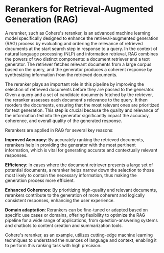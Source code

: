 # Rerankers for Retrieval-Augmented Generation (RAG)

A reranker, such as Cohere's reranker, is an advanced machine learning model specifically designed to enhance the retrieval-augmented generation (RAG) process by evaluating and ordering the relevance of retrieved documents at the start search step in response to a query. In the context of natural language processing (NLP) and information retrieval, RAG combines the powers of two distinct components: a document retriever and a text generator. The retriever fetches relevant documents from a large corpus based on the query, and the generator produces a coherent response by synthesizing information from the retrieved documents.

The reranker plays an important role in this pipeline by improving the selection of retrieved documents before they are passed to the generator. Given a query and a set of candidate documents fetched by the retriever, the reranker assesses each document's relevance to the query. It then reorders the documents, ensuring that the most relevant ones are prioritized for text generation. This step is crucial because the quality and relevance of the information fed into the generator significantly impact the accuracy, coherence, and overall quality of the generated response.

Rerankers are applied in RAG for several key reasons:

**Improved Accuracy**: By accurately ranking the retrieved documents, rerankers help in providing the generator with the most pertinent information, which is vital for generating accurate and contextually relevant responses.

**Efficiency**: In cases where the document retriever presents a large set of potential documents, a reranker helps narrow down the selection to those most likely to contain the necessary information, thus making the generation process more efficient.

**Enhanced Coherence**: By prioritizing high-quality and relevant documents, rerankers contribute to the generation of more coherent and logically consistent responses, enhancing the user experience.

**Domain adaptation**: Rerankers can be fine-tuned or adapted based on specific use cases or domains, offering flexibility to optimize the RAG pipeline for a wide range of applications, from question-answering systems and chatbots to content creation and summarization tools.

Cohere's reranker, as an example, utilizes cutting-edge machine learning techniques to understand the nuances of language and context, enabling it to perform this ranking task with high precision.